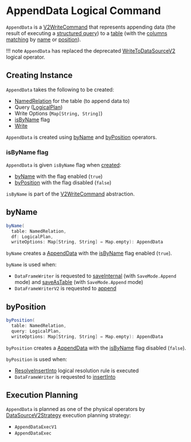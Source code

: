 # AppendData Logical Command

`AppendData` is a [V2WriteCommand](V2WriteCommand.md) that represents appending data (the result of executing a [structured query](#query)) to a [table](#table) (with the [columns matching](#isByName) by [name](#byName) or [position](#byPosition)).

!!! note
    `AppendData` has replaced the deprecated [WriteToDataSourceV2](WriteToDataSourceV2.md) logical operator.

## Creating Instance

`AppendData` takes the following to be created:

* <span id="table"> [NamedRelation](NamedRelation.md) for the table (to append data to)
* <span id="query"> Query ([LogicalPlan](LogicalPlan.md))
* <span id="writeOptions"> Write Options (`Map[String, String]`)
* [isByName](#isByName) flag
* <span id="write"> [Write](../connector/Write.md)

`AppendData` is created using [byName](#byName) and [byPosition](#byPosition) operators.

### <span id="isByName"> isByName flag

`AppendData` is given `isByName` flag when [created](#creating-instance):

* [byName](#byName) with the flag enabled (`true`)
* [byPosition](#byPosition) with the flag disabled (`false`)

`isByName` is part of the [V2WriteCommand](V2WriteCommand.md#isByName) abstraction.

## <span id="byName"> byName

```scala
byName(
  table: NamedRelation,
  df: LogicalPlan,
  writeOptions: Map[String, String] = Map.empty): AppendData
```

`byName` creates a [AppendData](#creating-instance) with the [isByName](#isByName) flag enabled (`true`).

`byName` is used when:

* `DataFrameWriter` is requested to [saveInternal](../DataFrameWriter.md#saveInternal) (with `SaveMode.Append` mode) and [saveAsTable](../DataFrameWriter.md#saveAsTable) (with `SaveMode.Append` mode)
* `DataFrameWriterV2` is requested to [append](../DataFrameWriterV2.md#append)

## <span id="byPosition"> byPosition

```scala
byPosition(
  table: NamedRelation,
  query: LogicalPlan,
  writeOptions: Map[String, String] = Map.empty): AppendData
```

`byPosition` creates a [AppendData](#creating-instance) with the [isByName](#isByName) flag disabled (`false`).

`byPosition` is used when:

* [ResolveInsertInto](../logical-analysis-rules/ResolveInsertInto.md) logical resolution rule is executed
* `DataFrameWriter` is requested to [insertInto](../DataFrameWriter.md#insertInto)

## Execution Planning

`AppendData` is planned as one of the physical operators by [DataSourceV2Strategy](../execution-planning-strategies/DataSourceV2Strategy.md) execution planning strategy:

* `AppendDataExecV1`
* `AppendDataExec`
